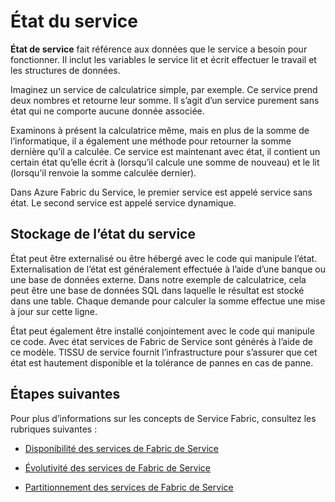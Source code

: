 <properties
   pageTitle="Définition et gestion de l’état | Microsoft Azure"
   description="Comment faire pour définir et gérer l’état du service dans le Service Fabric"
   services="service-fabric"
   documentationCenter=".net"
   authors="appi101"
   manager="timlt"
   editor=""/>

<tags
   ms.service="service-fabric"
   ms.devlang="dotnet"
   ms.topic="article"
   ms.tgt_pltfrm="NA"
   ms.workload="NA"
   ms.date="08/10/2016"
   ms.author="aprameyr"/>

# <a name="service-state"></a>État du service
**État de service** fait référence aux données que le service a besoin pour fonctionner. Il inclut les variables le service lit et écrit effectuer le travail et les structures de données.

Imaginez un service de calculatrice simple, par exemple. Ce service prend deux nombres et retourne leur somme. Il s’agit d’un service purement sans état qui ne comporte aucune donnée associée.

Examinons à présent la calculatrice même, mais en plus de la somme de l’informatique, il a également une méthode pour retourner la somme dernière qu’il a calculée. Ce service est maintenant avec état, il contient un certain état qu’elle écrit à (lorsqu’il calcule une somme de nouveau) et le lit (lorsqu’il renvoie la somme calculée dernier).

Dans Azure Fabric du Service, le premier service est appelé service sans état. Le second service est appelé service dynamique.

## <a name="storing-service-state"></a>Stockage de l’état du service
État peut être externalisé ou être hébergé avec le code qui manipule l’état. Externalisation de l’état est généralement effectuée à l’aide d’une banque ou une base de données externe. Dans notre exemple de calculatrice, cela peut être une base de données SQL dans laquelle le résultat est stocké dans une table. Chaque demande pour calculer la somme effectue une mise à jour sur cette ligne.

État peut également être installé conjointement avec le code qui manipule ce code. Avec état services de Fabric de Service sont générés à l’aide de ce modèle. TISSU de service fournit l’infrastructure pour s’assurer que cet état est hautement disponible et la tolérance de pannes en cas de panne.

## <a name="next-steps"></a>Étapes suivantes

Pour plus d’informations sur les concepts de Service Fabric, consultez les rubriques suivantes :

- [Disponibilité des services de Fabric de Service](service-fabric-availability-services.md)

- [Évolutivité des services de Fabric de Service](service-fabric-concepts-scalability.md)

- [Partitionnement des services de Fabric de Service](service-fabric-concepts-partitioning.md)
